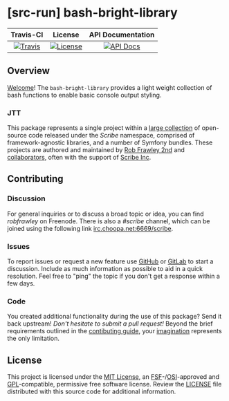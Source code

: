 
# [src-run] bash-bright-library

|       Travis-CI        |         License         |    API Documentation    |
|:----------------------:|:-----------------------:|:-----------------------:|
| [![Travis](https://src.run/bash-bright-library/travis.svg)](https://src.run/bash-bright-library/travis) | [![License](https://src.run/bash-bright-library/license.svg)](https://src.run/bash-bright-library/license) | [![API Docs](https://src.run/bash-bright-library/api.svg)](https://src.run/bash-bright-library/api) |

## Overview

[Welcome](https://src.run/go/readme_welcome)!
The `bash-bright-library` provides a light weight collection of bash functions to enable
basic console output styling.

### JTT

This package represents a single project within a
[large collection](https://src.run/go/explore) of open-source code released
under the *Scribe* namespace, comprised of framework-agnostic libraries,
and a number of Symfony bundles. These projects are authored and maintained
by [Rob Frawley 2nd](https://src.run/rmf) and
[collaborators](https://src.run/bash-bright-library/github_collaborators),
often with the support of [Scribe Inc](https://src.run/go/scribe-home).

## Contributing

### Discussion

For general inquiries or to discuss a broad topic or idea, you can find
*robfrawley* on Freenode. There is also a *#scribe* channel, which can
be joined using the following link
[irc.choopa.net:6669/scribe](irc://irc.choopa.net:6669/scribe).

### Issues

To report issues or request a new feature use
[GitHub](https://src.run/bash-bright-library/github_issues)
or [GitLab](https://src.run/bash-bright-library/gitlab_issues)
to start a discussion. Include as much information as possible to aid in
a quick resolution. Feel free to "ping" the topic if you don't get a
response within a few days.

### Code

You created additional functionality during the use of this package? Send
it back upstream! *Don't hesitate to submit a pull request!* Beyond the
brief requirements outlined in the
[contibuting guide](https://src.run/bash-bright-library/contributing),
your [imagination](https://src.run/go/readme_imagination)
represents the only limitation.

## License

This project is licensed under the
[MIT License](https://src.run/go/mit), an
[FSF](https://src.run/go/fsf)-/[OSI](https://src.run/go/osi)-approved
and [GPL](https://src.run/go/gpl)-compatible, permissive free software
license. Review the
[LICENSE](https://src.run/bash-bright-library/license)
file distributed with this source code for additional information.

